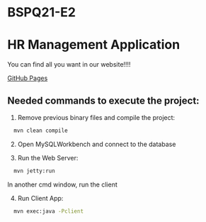 # BSPQ21-E2

# HR Management Application 

You can find all you want in our website!!!! 

[GitHub Pages](https://bspqe20-21.github.io/BSPQ21-E2/)


## Needed commands to execute the project:

1. Remove previous binary files and compile the project:
```bash
  mvn clean compile
```

2. Open MySQLWorkbench and connect to the database


3. Run the Web Server:
```bash
  mvn jetty:run
```

In another cmd window, run the client

4. Run Client App:
```bash
  mvn exec:java -Pclient
```
